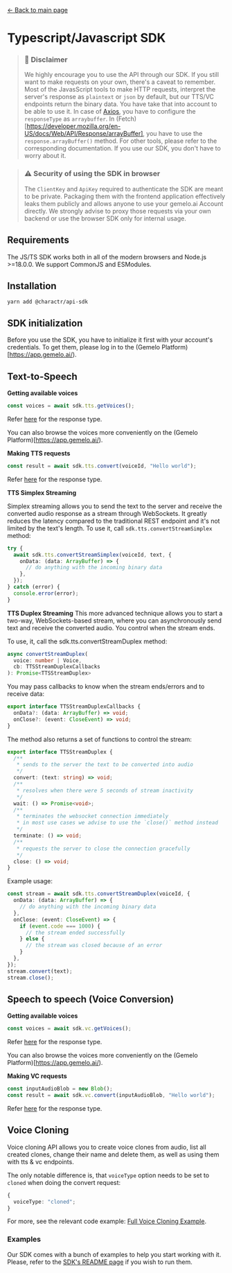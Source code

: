 [← Back to main page](../README.md#6-sdk)

# Typescript/Javascript SDK

> ### 📘 Disclaimer
>
> We highly encourage you to use the API through our SDK. If you still want to make requests on your own, there's a caveat to remember. Most of the JavasScript tools to make HTTP requests, interpret the server's response as `plaintext` or `json` by default, but our TTS/VC endpoints return the binary data. You have take that into account to be able to use it.
> In case of [Axios](https://axios-http.com/docs/req_config), you have to configure the `responseType` as `arraybuffer`.
> In (Fetch)[https://developer.mozilla.org/en-US/docs/Web/API/Response/arrayBuffer], you have to use the `response.arrayBuffer()` method.
> For other tools, please refer to the corresponding documentation.
> If you use our SDK, you don't have to worry about it.

> ### ⚠️ Security of using the SDK in browser
>
> The `ClientKey` and `ApiKey` required to authenticate the SDK are meant to be private.
> Packaging them with the frontend application effectively leaks them publicly and allows anyone to use your gemelo.ai Account directly.
> We strongly advise to proxy those requests via your own backend or use the browser SDK only for internal usage.

## Requirements

The JS/TS SDK works both in all of the modern browsers and Node.js >=18.0.0. We support CommonJS and ESModules.

## Installation

`yarn add @charactr/api-sdk`

## SDK initialization

Before you use the SDK, you have to initialize it first with your account's credentials. To get them, please log in to the (Gemelo Platform)[https://app.gemelo.ai/).

## Text-to-Speech

**Getting available voices**

```typescript
const voices = await sdk.tts.getVoices();
```

Refer [here](https://github.com/charactr-platform/charactr-api-sdk-ts/blob/main/lib/types.ts#L6) for the response type.

You can also browse the voices more conveniently on the (Gemelo Platform)[https://app.gemelo.ai/).

**Making TTS requests**

```typescript
const result = await sdk.tts.convert(voiceId, "Hello world");
```

Refer [here](https://github.com/charactr-platform/charactr-api-sdk-ts/blob/main/lib/types.ts#L14) for the response type.

**TTS Simplex Streaming**

Simplex streaming allows you to send the text to the server and receive the converted audio response as a stream through WebSockets. It greatly reduces the latency compared to the traditional REST endpoint and it's not limited by the text's length. To use it, call `sdk.tts.convertStreamSimplex` method:

```typescript
try {
  await sdk.tts.convertStreamSimplex(voiceId, text, {
    onData: (data: ArrayBuffer) => {
      // do anything with the incoming binary data
    },
  });
} catch (error) {
  console.error(error);
}
```

**TTS Duplex Streaming**
This more advanced technique allows you to start a two-way, WebSockets-based stream, where you can asynchronously send text and receive the converted audio. You control when the stream ends.

To use, it, call the sdk.tts.convertStreamDuplex method:

```typescript
async convertStreamDuplex(
  voice: number | Voice,
  cb: TTSStreamDuplexCallbacks
): Promise<TTSStreamDuplex>
```

You may pass callbacks to know when the stream ends/errors and to receive data:

```typescript
export interface TTSStreamDuplexCallbacks {
  onData?: (data: ArrayBuffer) => void;
  onClose?: (event: CloseEvent) => void;
}
```

The method also returns a set of functions to control the stream:

```typescript
export interface TTSStreamDuplex {
  /**
   * sends to the server the text to be converted into audio
   */
  convert: (text: string) => void;
  /**
   * resolves when there were 5 seconds of stream inactivity
   */
  wait: () => Promise<void>;
  /**
   * terminates the websocket connection immediately
   * in most use cases we advise to use the `close()` method instead
   */
  terminate: () => void;
  /**
   * requests the server to close the connection gracefully
   */
  close: () => void;
}
```

Example usage:

```typescript
const stream = await sdk.tts.convertStreamDuplex(voiceId, {
  onData: (data: ArrayBuffer) => {
    // do anything with the incoming binary data
  },
  onClose: (event: CloseEvent) => {
    if (event.code === 1000) {
      // the stream ended successfully
    } else {
      // the stream was closed because of an error
    }
  },
});
stream.convert(text);
stream.close();
```

## Speech to speech (Voice Conversion)

**Getting available voices**

```typescript
const voices = await sdk.vc.getVoices();
```

Refer [here](https://github.com/charactr-platform/charactr-api-sdk-ts/blob/main/lib/types.ts#L6) for the response type.

You can also browse the voices more conveniently on the (Gemelo Platform)[https://app.gemelo.ai/).

**Making VC requests**

```typescript
const inputAudioBlob = new Blob();
const result = await sdk.vc.convert(inputAudioBlob, "Hello world");
```

Refer [here](https://github.com/charactr-platform/charactr-api-sdk-ts/blob/main/lib/types.ts#L14) for the response type.

## Voice Cloning

Voice cloning API allows you to create voice clones from audio, list all created clones, change their name and delete them, as well as using them with tts & vc endpoints.

The only notable difference is, that `voiceType` option needs to be set to `cloned` when doing the convert request:

```typescript
{
  voiceType: "cloned";
}
```

For more, see the relevant code example: [Full Voice Cloning Example](https://github.com/charactr-platform/charactr-api-sdk-ts/blob/main/examples/nodejs/clones.ts).

### Examples

Our SDK comes with a bunch of examples to help you start working with it. Please, refer to the [SDK's README page](https://github.com/charactr-platform/charactr-api-sdk-ts) if you wish to run them.

